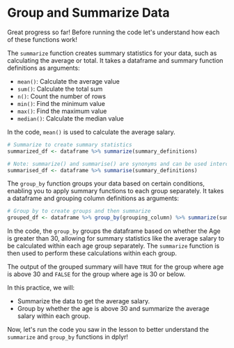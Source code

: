 # Group and Summarize Data

Great progress so far! Before running the code let's understand how each of these functions work!

The `summarize` function creates summary statistics for your data, such as calculating the average or total. It takes a dataframe and summary function definitions as arguments:

- `mean()`: Calculate the average value
- `sum()`: Calculate the total sum
- `n()`: Count the number of rows
- `min()`: Find the minimum value
- `max()`: Find the maximum value
- `median()`: Calculate the median value

In the code, `mean()` is used to calculate the average salary.

```R
# Summarize to create summary statistics
summarized_df <- dataframe %>% summarize(summary_definitions)

# Note: summarize() and summarise() are synonyms and can be used interchangeably.
summarised_df <- dataframe %>% summarise(summary_definitions)
```

The `group_by` function groups your data based on certain conditions, enabling you to apply summary functions to each group separately. It takes a dataframe and grouping column definitions as arguments:

```R
# Group by to create groups and then summarize
grouped_df <- dataframe %>% group_by(grouping_column) %>% summarize(summary_definitions)
```

In the code, the `group_by` groups the dataframe based on whether the Age is greater than 30, allowing for summary statistics like the average salary to be calculated within each age group separately. The `summarize` function is then used to perform these calculations within each group.

The output of the grouped summary will have `TRUE` for the group where age is above 30 and `FALSE` for the group where age is 30 or below.

In this practice, we will:

- Summarize the data to get the average salary.
- Group by whether the age is above 30 and summarize the average salary within each group.

Now, let's run the code you saw in the lesson to better understand the `summarize` and `group_by` functions in dplyr!